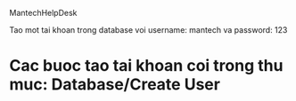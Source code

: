 MantechHelpDesk

Tao mot tai khoan trong database voi username: mantech va password: 123

Cac buoc tao tai khoan coi trong thu muc: Database/Create User
===============